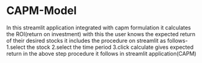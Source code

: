 # CAPM-Model
In this streamlit application integrated with capm formulation it calculates the ROI(return on investment) with this the user knows the expected return of their desired stocks it includes the procedure on streamlit as follows-
1.select the stock
2.select the time period
3.click calculate gives expected return
in the above step procedure it follows in streamlit application(CAPM)
